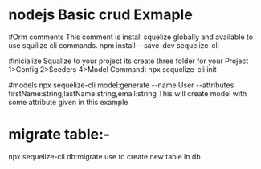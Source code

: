 # nodejs Basic crud Exmaple
#Orm comments
This comment is install squelize globally and available to use squilize cli commands. 
npm install --save-dev sequelize-cli

#inicialize Squalize to your project its create three folder for your Project
1>Config
2>Seeders 
4>Model
Command:
npx sequelize-cli init

#models
npx sequelize-cli model:generate --name User --attributes firstName:string,lastName:string,email:string
This will create model with some attribute given in this example

# migrate table:-
npx sequelize-cli db:migrate
use to create new table in db


